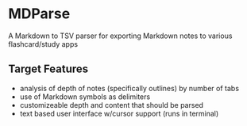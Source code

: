# MDParse
A Markdown to TSV parser for exporting Markdown notes to various flashcard/study apps

## Target Features
  * analysis of depth of notes (specifically outlines) by number of tabs
  * use of Markdown symbols as delimiters 
  * customizeable depth and content that should be parsed
  * text based user interface w/cursor support (runs in terminal)

